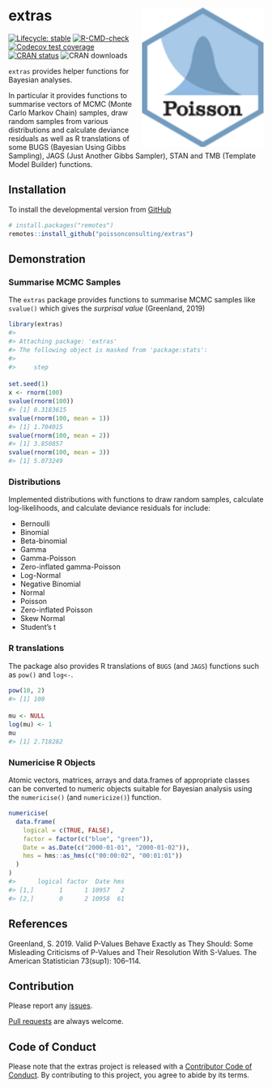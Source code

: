 
<!-- README.md is generated from README.Rmd. Please edit that file -->

# extras <img src="man/figures/logo.png" align="right" />

<!-- badges: start -->

[![Lifecycle:
stable](https://img.shields.io/badge/lifecycle-stable-brightgreen.svg)](https://lifecycle.r-lib.org/articles/stages.html#stable)
[![R-CMD-check](https://github.com/poissonconsulting/extras/actions/workflows/R-CMD-check.yaml/badge.svg)](https://github.com/poissonconsulting/extras/actions/workflows/R-CMD-check.yaml)
[![Codecov test
coverage](https://codecov.io/gh/poissonconsulting/extras/branch/master/graph/badge.svg)](https://app.codecov.io/gh/poissonconsulting/extras?branch=master)
[![CRAN
status](https://www.r-pkg.org/badges/version/extras)](https://cran.r-project.org/package=extras)
![CRAN downloads](https://cranlogs.r-pkg.org/badges/extras)
<!-- badges: end -->

`extras` provides helper functions for Bayesian analyses.

In particular it provides functions to summarise vectors of MCMC (Monte
Carlo Markov Chain) samples, draw random samples from various
distributions and calculate deviance residuals as well as R translations
of some BUGS (Bayesian Using Gibbs Sampling), JAGS (Just Another Gibbs
Sampler), STAN and TMB (Template Model Builder) functions.

## Installation

<!-- To install the latest release from [CRAN](https://cran.r-project.org) -->

To install the developmental version from
[GitHub](https://github.com/poissonconsulting/extras)

``` r
# install.packages("remotes")
remotes::install_github("poissonconsulting/extras")
```

## Demonstration

### Summarise MCMC Samples

The `extras` package provides functions to summarise MCMC samples like
`svalue()` which gives the *surprisal value* (Greenland, 2019)

``` r
library(extras)
#> 
#> Attaching package: 'extras'
#> The following object is masked from 'package:stats':
#> 
#>     step

set.seed(1)
x <- rnorm(100)
svalue(rnorm(100))
#> [1] 0.3183615
svalue(rnorm(100, mean = 1))
#> [1] 1.704015
svalue(rnorm(100, mean = 2))
#> [1] 3.850857
svalue(rnorm(100, mean = 3))
#> [1] 5.073249
```

### Distributions

Implemented distributions with functions to draw random samples,
calculate log-likelihoods, and calculate deviance residuals for include:

- Bernoulli
- Binomial
- Beta-binomial
- Gamma
- Gamma-Poisson
- Zero-inflated gamma-Poisson
- Log-Normal
- Negative Binomial
- Normal
- Poisson
- Zero-inflated Poisson
- Skew Normal
- Student’s t

### R translations

The package also provides R translations of `BUGS` (and `JAGS`)
functions such as `pow()` and `log<-`.

``` r
pow(10, 2)
#> [1] 100

mu <- NULL
log(mu) <- 1
mu
#> [1] 2.718282
```

### Numericise R Objects

Atomic vectors, matrices, arrays and data.frames of appropriate classes
can be converted to numeric objects suitable for Bayesian analysis using
the `numericise()` (and `numericize()`) function.

``` r
numericise(
  data.frame(
    logical = c(TRUE, FALSE),
    factor = factor(c("blue", "green")),
    Date = as.Date(c("2000-01-01", "2000-01-02")),
    hms = hms::as_hms(c("00:00:02", "00:01:01"))
  )
)
#>      logical factor  Date hms
#> [1,]       1      1 10957   2
#> [2,]       0      2 10958  61
```

## References

Greenland, S. 2019. Valid P-Values Behave Exactly as They Should: Some
Misleading Criticisms of P-Values and Their Resolution With S-Values.
The American Statistician 73(sup1): 106–114.

## Contribution

Please report any
[issues](https://github.com/poissonconsulting/extras/issues).

[Pull requests](https://github.com/poissonconsulting/extras/pulls) are
always welcome.

## Code of Conduct

Please note that the extras project is released with a [Contributor Code
of
Conduct](https://contributor-covenant.org/version/2/0/CODE_OF_CONDUCT.html).
By contributing to this project, you agree to abide by its terms.
